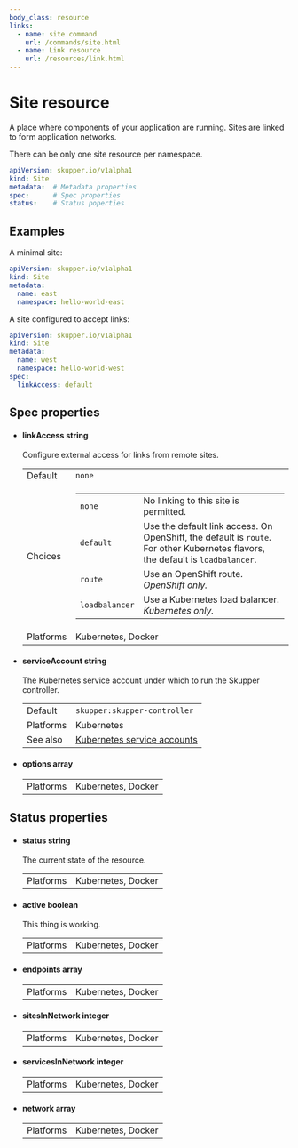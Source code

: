 ```yaml
---
body_class: resource
links:
  - name: site command
    url: /commands/site.html
  - name: Link resource
    url: /resources/link.html
---
```


# Site resource

<section>

A place where components of your application are running.
Sites are linked to form application networks.

There can be only one site resource per namespace.

~~~ yaml
apiVersion: skupper.io/v1alpha1
kind: Site
metadata:  # Metadata properties
spec:      # Spec properties
status:    # Status poperties
~~~

</section>

<section>

## Examples

A minimal site:

~~~ yaml
apiVersion: skupper.io/v1alpha1
kind: Site
metadata:
  name: east
  namespace: hello-world-east
~~~

A site configured to accept links:

~~~ yaml
apiVersion: skupper.io/v1alpha1
kind: Site
metadata:
  name: west
  namespace: hello-world-west
spec:
  linkAccess: default
~~~

</section>

<section>

## Spec properties

- <h4 id="linkaccess">linkAccess <span class="property-info">string</span></h4>

  Configure external access for links from remote sites.

  | | |
  |-|-|
  | Default | `none` |
  | Choices | <table><tr><td><code>none</code></td><td>No linking to this site is permitted.</td></tr><tr><td><code>default</code></td><td>Use the default link access.  On OpenShift, the default is `route`.  For other Kubernetes flavors, the default is `loadbalancer`.</td></tr><tr><td><code>route</code></td><td>Use an OpenShift route.  _OpenShift only._</td></tr><tr><td><code>loadbalancer</code></td><td>Use a Kubernetes load balancer.  _Kubernetes only._</td></tr></table> |
  | Platforms | Kubernetes, Docker |
  

- <h4 id="serviceaccount">serviceAccount <span class="property-info">string</span></h4>

  The Kubernetes service account under which to run the
  Skupper controller.

  | | |
  |-|-|
  | Default | `skupper:skupper-controller` |
  | Platforms | Kubernetes |
  | See also | [Kubernetes service accounts]({{site_prefix}}https://kubernetes.io/docs/concepts/security/service-accounts/) |
  

- <h4 id="options">options <span class="property-info">array</span></h4>

  | | |
  |-|-|
  | Platforms | Kubernetes, Docker |
  

</section>

<section>

## Status properties

- <h4 id="status">status <span class="property-info">string</span></h4>

  The current state of the resource.

  | | |
  |-|-|
  | Platforms | Kubernetes, Docker |
  

- <h4 id="active">active <span class="property-info">boolean</span></h4>

  This thing is working.

  | | |
  |-|-|
  | Platforms | Kubernetes, Docker |
  

- <h4 id="endpoints">endpoints <span class="property-info">array</span></h4>

  | | |
  |-|-|
  | Platforms | Kubernetes, Docker |
  

- <h4 id="sitesinnetwork">sitesInNetwork <span class="property-info">integer</span></h4>

  | | |
  |-|-|
  | Platforms | Kubernetes, Docker |
  

- <h4 id="servicesinnetwork">servicesInNetwork <span class="property-info">integer</span></h4>

  | | |
  |-|-|
  | Platforms | Kubernetes, Docker |
  

- <h4 id="network">network <span class="property-info">array</span></h4>

  | | |
  |-|-|
  | Platforms | Kubernetes, Docker |
  

</section>
